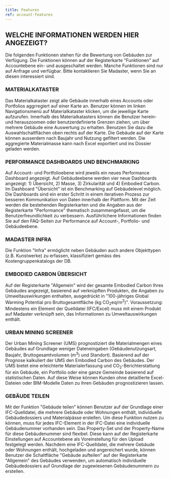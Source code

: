 ```yaml
---
title: Features
ref: account-features
---
```


## WELCHE INFORMATIONEN WERDEN HIER ANGEZEIGT?
Die folgenden Funktionen stehen für die Bewertung von Gebäuden zur Verfügung. Die Funktionen können auf der Registerkarte "Funktionen" auf Accountebene ein- und ausgeschaltet werden. Manche Funktionen sind nur auf Anfrage und verfügbar. Bitte kontaktieren Sie Madaster, wenn Sie an diesen interessiert sind.

### MATERIALKATASTER
Das Materialkataster zeigt alle Gebäude innerhalb eines Accounts oder Portfolios aggrregiert auf einer Karte an. Benutzer können im linken Navigationsmenü auf Materialkataster klicken, um die jeweilige Karte aufzurufen. Innerhalb des Materialkatasters können die Benutzer herein- und herauszoomen oder benutzerdefinierte Grenzen ziehen, um über mehrere Gebäude eine Auswertung zu erhalten. Benutzen Sie dazu die Auswahlschaltflächen oben rechts auf der Karte. Die Gebäude auf der Karte können ausserdem nach Baujahr und Nutzung gefiltert werden. Die aggregierte Materialmasse kann nach Excel exportiert und ins Dossier geladen werden.

### PERFORMANCE DASHBOARDS UND BENCHMARKING
Auf Account- und Portfolioebene wird jeweils ein neues Performance Dashboard angezeigt. Auf Gebäudeebene werden vier neue Dashboards angezeigt: 1) Übersicht, 2) Masse, 3) Zirkularität und 4) Embodied Carbon. Im Dashboard "Übersicht" ist ein Benchmarking auf Gebäudelevel möglich. Die Dashboards sind ein erster Schritt in einem iterativen Prozess zur besseren Kommunikation von Daten innerhalb der Plattform. Mit der Zeit werden die bestehenden Registerkarten und die Angaben aus der Registerkarte "Performance" thematisch zusammengefasst, um die Benutzerfreundlichkeit zu verbessern. Ausführlichere Informationen finden Sie auf den FAQ-Seiten zur Performance auf Account-, Portfolio- und Gebäudeebene.

### MADASTER INFRA
Die Funktion "Infra" ermöglicht neben Gebäuden auch andere Objekttypen (z.B. Kunstwerke) zu erfassen, klassifiziert gemäss des Kostengruppenkatalogs der DB.

### EMBODIED CARBON ÜBERSICHT
Auf der Registerkarte "Allgemein" wird der gesamte Embodied Carbon Ihres Gebäudes angezeigt, basierend auf verknüpften Produkten, die Angaben zu Umweltauswirkungen enthalten, ausgedrückt in "100-jähriges Global Warming Potential pro Bruttogesamtfläche (kg CO<sub>2</sub>eq/m<sup>2</sup>)". Voraussetzung: Mindestens ein Element der Quelldatei (IFC/Excel) muss mit einem Produkt auf Madaster verknüpft sein, das Informationen zu Umweltauswirkungen enthält.

### URBAN MINING SCREENER 
Der Urban Mining Screener (UMS) prognostiziert die Materialmengen eines Gebäudes auf Grundlage weniger Dateneingaben (Gebäudenutzungsart, Baujahr, Bruttogesamtvolumen (m<sup>3</sup>) und Standort). Basierend auf der Prognose kalkuliert der UMS den Embodied Carbon des Gebäudes. Der UMS bietet eine erleichterte Materialerfassung und CO<sub>2</sub>-Berichterstattung für ein Gebäude, ein Portfolio oder eine ganze Gemeinde basierend auf statistischen Daten. Auf diese Weise können Kunden ohne detaillierte Excel-Dateien oder BIM-Modelle Daten zu ihren Gebäuden prognostizieren lassen.

### GEBÄUDE TEILEN 
Mit der Funktion "Gebäude teilen" können Benutzer auf der Grundlage einer IFC-Quelldatei, die mehrere Gebäude oder Wohnungen enthält, individuelle Gebäudedossiers und Materialpässe erstellen. Um diese Funktion nutzen zu können, muss für jedes IFC-Element in der IFC-Datei eine individuelle Gebäudenummer vorhanden sein. Das Property-Set und der Property-Name für diese Gebäudenummer sind flexibel. Diese kann auf der Registerkarte Einstellungen auf Accountebene als Voreinstellung für den Upload festgelegt werden. Nachdem eine IFC-Quelldatei, die mehrere Gebäude oder Wohnungen enthält, hochgeladen und angereichert wurde, können Benutzer die Schaltfläche "Gebäude aufteilen" auf der Registerkarte "Allgemein" des Gebäudes verwenden, um automatisch individuelle Gebäudedossiers auf Grundlage der zugewiesenen Gebäudenummern zu erstellen.
